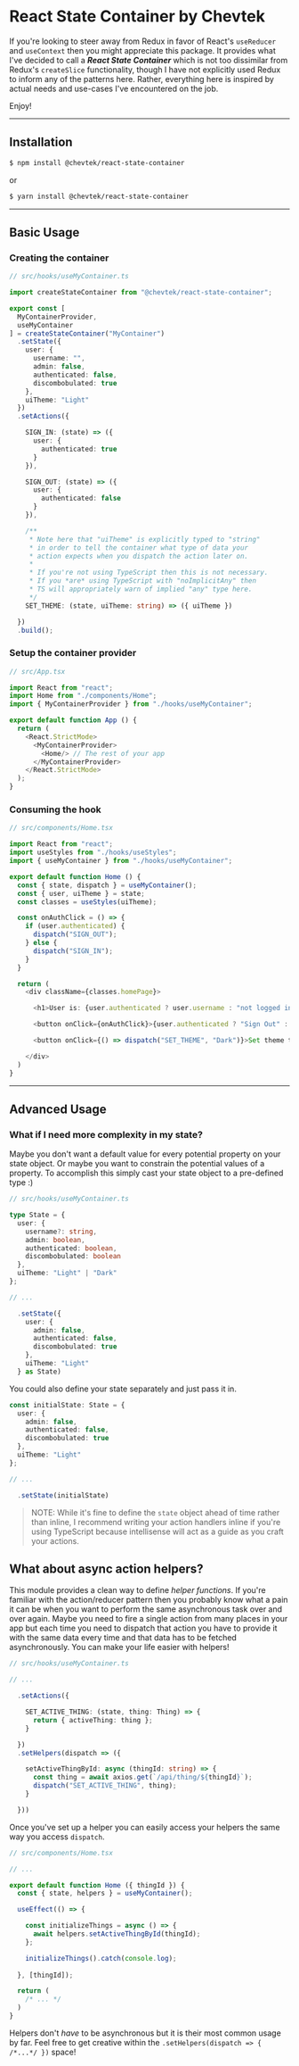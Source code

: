 # React State Container by Chevtek

If you're looking to steer away from Redux in favor of React's `useReducer` and `useContext` then you might appreciate this package. It provides what I've decided to call a ***React State Container*** which is not too dissimilar from Redux's `createSlice` functionality, though I have not explicitly used Redux to inform any of the patterns here. Rather, everything here is inspired by actual needs and use-cases I've encountered on the job.

Enjoy!

---

## Installation

```bash
$ npm install @chevtek/react-state-container
```

or

```bash
$ yarn install @chevtek/react-state-container
```

---

## Basic Usage

### Creating the container

```ts
// src/hooks/useMyContainer.ts

import createStateContainer from "@chevtek/react-state-container";

export const [
  MyContainerProvider,
  useMyContainer
] = createStateContainer("MyContainer")
  .setState({
    user: {
      username: "",
      admin: false,
      authenticated: false,
      discombobulated: true
    },
    uiTheme: "Light"
  })
  .setActions({

    SIGN_IN: (state) => ({
      user: {
        authenticated: true
      }
    }),

    SIGN_OUT: (state) => ({
      user: {
        authenticated: false
      }
    }),

    /**
     * Note here that "uiTheme" is explicitly typed to "string"
     * in order to tell the container what type of data your
     * action expects when you dispatch the action later on.
     * 
     * If you're not using TypeScript then this is not necessary.
     * If you *are* using TypeScript with "noImplicitAny" then
     * TS will appropriately warn of implied "any" type here.
     */
    SET_THEME: (state, uiTheme: string) => ({ uiTheme })

  })
  .build();
```

### Setup the container provider

```ts
// src/App.tsx

import React from "react";
import Home from "./components/Home";
import { MyContainerProvider } from "./hooks/useMyContainer";

export default function App () {
  return (
    <React.StrictMode>
      <MyContainerProvider>
        <Home/> // The rest of your app
      </MyContainerProvider>
    </React.StrictMode>
  );
}
```

### Consuming the hook

```ts
// src/components/Home.tsx

import React from "react";
import useStyles from "./hooks/useStyles";
import { useMyContainer } from "./hooks/useMyContainer";

export default function Home () {
  const { state, dispatch } = useMyContainer();
  const { user, uiTheme } = state;
  const classes = useStyles(uiTheme);

  const onAuthClick = () => {
    if (user.authenticated) {
      dispatch("SIGN_OUT");
    } else {
      dispatch("SIGN_IN");
    }
  }

  return (
    <div className={classes.homePage}>

      <h1>User is: {user.authenticated ? user.username : "not logged in"}</h1>

      <button onClick={onAuthClick}>{user.authenticated ? "Sign Out" : "Sign In"}</button>

      <button onClick={() => dispatch("SET_THEME", "Dark")}>Set theme to dark!</button>

    </div>
  )
}
```

---

## Advanced Usage

### What if I need more complexity in my state?

Maybe you don't want a default value for every potential property on your state object. Or maybe you want to constrain the potential values of a property. To accomplish this simply cast your state object to a pre-defined type :)

```ts
// src/hooks/useMyContainer.ts

type State = {
  user: {
    username?: string,
    admin: boolean,
    authenticated: boolean,
    discombobulated: boolean
  },
  uiTheme: "Light" | "Dark"
};

// ...

  .setState({
    user: {
      admin: false,
      authenticated: false,
      discombobulated: true
    },
    uiTheme: "Light"
  } as State)
```

You could also define your state separately and just pass it in.

```ts
const initialState: State = {
  user: {
    admin: false,
    authenticated: false,
    discombobulated: true
  },
  uiTheme: "Light"
};

// ...

  .setState(initialState)
```

> NOTE: While it's fine to define the `state` object ahead of time rather than inline, I recommend writing your action handlers inline if you're using TypeScript because intellisense will act as a guide as you craft your actions.

## What about async action helpers?

This module provides a clean way to define *helper functions*. If you're familiar with the action/reducer pattern then you probably know what a pain it can be when you want to perform the same asynchronous task over and over again. Maybe you need to fire a single action from many places in your app but each time you need to dispatch that action you have to provide it with the same data every time and that data has to be fetched asynchronously. You can make your life easier with helpers!

```ts
// src/hooks/useMyContainer.ts

// ...

  .setActions({

    SET_ACTIVE_THING: (state, thing: Thing) => {
      return { activeThing: thing };
    }

  })
  .setHelpers(dispatch => ({

    setActiveThingById: async (thingId: string) => {
      const thing = await axios.get(`/api/thing/${thingId}`);
      dispatch("SET_ACTIVE_THING", thing);
    }

  }))
```

Once you've set up a helper you can easily access your helpers the same way you access `dispatch`.

```ts
// src/components/Home.tsx

// ...

export default function Home ({ thingId }) {
  const { state, helpers } = useMyContainer();

  useEffect(() => {

    const initializeThings = async () => {
      await helpers.setActiveThingById(thingId);
    };

    initializeThings().catch(console.log);
    
  }, [thingId]);

  return (
    /* ... */
  )
}
```

Helpers don't *have* to be asynchronous but it is their most common usage by far. Feel free to get creative within the `.setHelpers(dispatch => { /*...*/ })` space!
